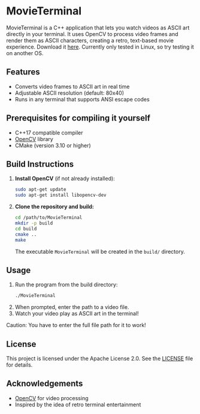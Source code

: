 # MovieTerminal

MovieTerminal is a C++ application that lets you watch videos as ASCII art directly in your terminal. It uses OpenCV to process video frames and render them as ASCII characters, creating a retro, text-based movie experience. Download it [here](build/MovieTerminal). Currently only tested in Linux, so try testing it on another OS.

## Features
- Converts video frames to ASCII art in real time
- Adjustable ASCII resolution (default: 80x40)
- Runs in any terminal that supports ANSI escape codes

## Prerequisites for compiling it yourself
- C++17 compatible compiler
- [OpenCV](https://opencv.org/) library
- CMake (version 3.10 or higher)

## Build Instructions
1. **Install OpenCV** (if not already installed):
   ```bash
   sudo apt-get update
   sudo apt-get install libopencv-dev
   ```
2. **Clone the repository and build:**
   ```bash
   cd /path/to/MovieTerminal
   mkdir -p build
   cd build
   cmake ..
   make
   ```
   The executable `MovieTerminal` will be created in the `build/` directory.

## Usage
1. Run the program from the build directory:
   ```bash
   ./MovieTerminal
   ```
2. When prompted, enter the path to a video file.
3. Watch your video play as ASCII art in the terminal!

Caution: You have to enter the full file path for it to work!


## License
This project is licensed under the Apache License 2.0. See the [LICENSE](LICENSE) file for details.

## Acknowledgements
- [OpenCV](https://opencv.org/) for video processing
- Inspired by the idea of retro terminal entertainment
